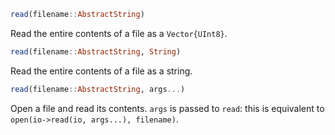 ```julia
read(filename::AbstractString)
```

Read the entire contents of a file as a `Vector{UInt8}`.

```julia
read(filename::AbstractString, String)
```

Read the entire contents of a file as a string.

```julia
read(filename::AbstractString, args...)
```

Open a file and read its contents. `args` is passed to `read`: this is equivalent to `open(io->read(io, args...), filename)`.
